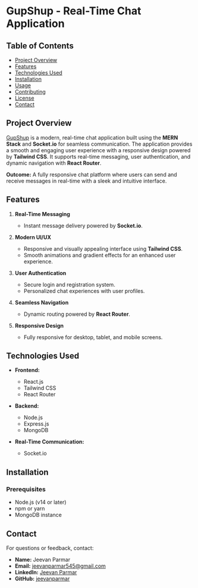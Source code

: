 # GupShup - Real-Time Chat Application

## Table of Contents

- [Project Overview](#project-overview)
- [Features](#features)
- [Technologies Used](#technologies-used)
- [Installation](#installation)
- [Usage](#usage)
- [Contributing](#contributing)
- [License](#license)
- [Contact](#contact)

## Project Overview

[GupShup](https://gupshup-chatlive.onrender.com) is a modern, real-time chat application built using the **MERN Stack** and **Socket.io** for seamless communication. The application provides a smooth and engaging user experience with a responsive design powered by **Tailwind CSS**. It supports real-time messaging, user authentication, and dynamic navigation with **React Router**.

**Outcome:**
A fully responsive chat platform where users can send and receive messages in real-time with a sleek and intuitive interface.

## Features

1. **Real-Time Messaging**
   - Instant message delivery powered by **Socket.io**.

2. **Modern UI/UX**
   - Responsive and visually appealing interface using **Tailwind CSS**.
   - Smooth animations and gradient effects for an enhanced user experience.

3. **User Authentication**
   - Secure login and registration system.
   - Personalized chat experiences with user profiles.

4. **Seamless Navigation**
   - Dynamic routing powered by **React Router**.

5. **Responsive Design**
   - Fully responsive for desktop, tablet, and mobile screens.

## Technologies Used

- **Frontend:**
  - React.js
  - Tailwind CSS
  - React Router

- **Backend:**
  - Node.js
  - Express.js
  - MongoDB

- **Real-Time Communication:**
  - Socket.io

## Installation

### Prerequisites

- Node.js (v14 or later)
- npm or yarn
- MongoDB instance


## Contact

For questions or feedback, contact:

- **Name:** Jeevan Parmar
- **Email:** jeevanparmar545@gmail.com
- **LinkedIn:** [Jeevan Parmar](https://www.linkedin.com/in/jeevan-parmar-8b8a2424b/)
- **GitHub:** [jeevanparmar](https://github.com/jeevanparmar)

